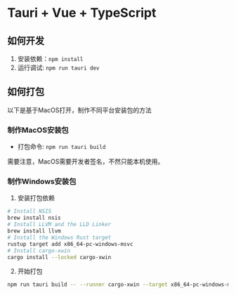 # Tauri + Vue + TypeScript

## 如何开发

1. 安装依赖：`npm install`
2. 运行调试: `npm run tauri dev`

## 如何打包

以下是基于MacOS打开，制作不同平台安装包的方法

### 制作MacOS安装包

- 打包命令: `npm run tauri build`

需要注意，MacOS需要开发者签名，不然只能本机使用。

### 制作Windows安装包

1. 安装打包依赖

```bash
# Install NSIS
brew install nsis
# Install LLVM and the LLD Linker
brew install llvm
# Install the Windows Rust target
rustup target add x86_64-pc-windows-msvc
# Install cargo-xwin
cargo install --locked cargo-xwin
```

2. 开始打包

```bash
npm run tauri build -- --runner cargo-xwin --target x86_64-pc-windows-msvc
```